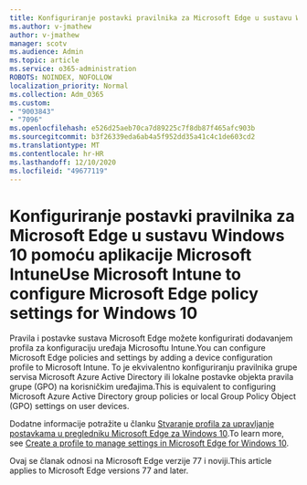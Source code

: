 ```yaml
---
title: Konfiguriranje postavki pravilnika za Microsoft Edge u sustavu Windows 10 pomoću aplikacije Microsoft Intune
ms.author: v-jmathew
author: v-jmathew
manager: scotv
ms.audience: Admin
ms.topic: article
ms.service: o365-administration
ROBOTS: NOINDEX, NOFOLLOW
localization_priority: Normal
ms.collection: Adm_O365
ms.custom:
- "9003843"
- "7096"
ms.openlocfilehash: e526d25aeb70ca7d89225c7f8db87f465afc903b
ms.sourcegitcommit: b3f26339eda6ab4a5f952dd35a41c4c1de603cd2
ms.translationtype: MT
ms.contentlocale: hr-HR
ms.lasthandoff: 12/10/2020
ms.locfileid: "49677119"
---
```

# <a name="use-microsoft-intune-to-configure-microsoft-edge-policy-settings-for-windows-10"></a><span data-ttu-id="acc4c-102">Konfiguriranje postavki pravilnika za Microsoft Edge u sustavu Windows 10 pomoću aplikacije Microsoft Intune</span><span class="sxs-lookup"><span data-stu-id="acc4c-102">Use Microsoft Intune to configure Microsoft Edge policy settings for Windows 10</span></span>

<span data-ttu-id="acc4c-103">Pravila i postavke sustava Microsoft Edge možete konfigurirati dodavanjem profila za konfiguraciju uređaja Microsoftu Intune.</span><span class="sxs-lookup"><span data-stu-id="acc4c-103">You can configure Microsoft Edge policies and settings by adding a device configuration profile to Microsoft Intune.</span></span> <span data-ttu-id="acc4c-104">To je ekvivalentno konfiguriranju pravilnika grupe servisa Microsoft Azure Active Directory ili lokalne postavke objekta pravila grupe (GPO) na korisničkim uređajima.</span><span class="sxs-lookup"><span data-stu-id="acc4c-104">This is equivalent to configuring Microsoft Azure Active Directory group policies or local Group Policy Object (GPO) settings on user devices.</span></span>

<span data-ttu-id="acc4c-105">Dodatne informacije potražite u članku [Stvaranje profila za upravljanje postavkama u pregledniku Microsoft Edge za Windows 10](https://go.microsoft.com/fwlink/?linkid=2133700).</span><span class="sxs-lookup"><span data-stu-id="acc4c-105">To learn more, see [Create a profile to manage settings in Microsoft Edge for Windows 10](https://go.microsoft.com/fwlink/?linkid=2133700).</span></span>

<span data-ttu-id="acc4c-106">Ovaj se članak odnosi na Microsoft Edge verzije 77 i noviji.</span><span class="sxs-lookup"><span data-stu-id="acc4c-106">This article applies to Microsoft Edge versions 77 and later.</span></span>
